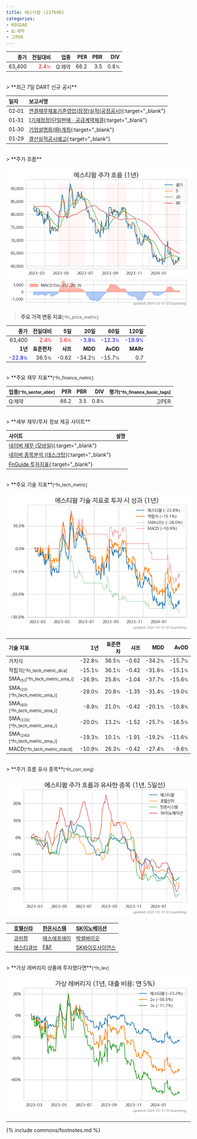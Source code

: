 ```yaml
---
title: 에스티팜 (237690)
categories:
- KOSDAQ
- Q:제약
- 고PER
---
```

| **종가** | **전일대비** | **업종** | **PER** | **PBR** | **DIV** |
| -------: | -----------: | -------: | ------: | ------: | ------: |
| 63,400 | <span style="color: red">2.4<small>%</small></span> | Q:제약 | 66.2 | 3.5 | 0.8<small>%</small> |

<!-- more -->

<br>
> **최근 7일 DART 신규 공시**<a id="dart"></a>


| **일자** | **보고서명** |
| :--------- | :----------- |
| 02&#x2011;01 | [연결재무제표기준영업(잠정)실적(공정공시)](https://dart.fss.or.kr/dsaf001/main.do?rcpNo=20240201900172){:target="_blank"} |
| 01&#x2011;31 | [[기재정정]단일판매ㆍ공급계약체결](https://dart.fss.or.kr/dsaf001/main.do?rcpNo=20240131900649){:target="_blank"} |
| 01&#x2011;30 | [기업설명회(IR)개최](https://dart.fss.or.kr/dsaf001/main.do?rcpNo=20240130900153){:target="_blank"} |
| 01&#x2011;29 | [결산실적공시예고](https://dart.fss.or.kr/dsaf001/main.do?rcpNo=20240129900881){:target="_blank"} |

<br>
> **주가 흐름**<a id="price"></a>

![237690](/stock/images/237690.png)

> **주요 가격 변동 지표**<small>[^fn_price_metric]</small>

| **종가** | **전일대비** | **5일** | **20일** | **60일** | **120일** |
| -------: | -----------: | ------: | -------: | -------: | --------: |
| 63,400 | <span style="color: red">2.4<small>%</small></span> | <span style="color: red">3.6<small>%</small></span> | <span style="color: blue">-3.8<small>%</small></span> | <span style="color: blue">-12.3<small>%</small></span> | <span style="color: blue">-19.9<small>%</small></span> |
| **1년** | **표준편차** | **샤프** | **MDD** | **AvDD** | **MARr** |
| <span style="color: blue">-22.8<small>%</small></span> | 36.5<small>%</small> | -0.62 | -34.2<small>%</small> | -15.7<small>%</small> | 0.7 |

<br>
> **주요 재무 지표**<small>[^fn_finance_metric]</small>

| **업종**<small>[^fn_sector_abbr]</small> | **PER** | **PBR** | **DIV** | **평가**<small>[^fn_finance_basic_tags]</small> |
| :--------------------------------------- | ------: | ------: | ------: | ----------------------------------------------: |
| Q:제약 | 66.2 | 3.5 | 0.8<small>%</small> | 고PER |

<br>
> **세부 재무/투자 정보 제공 사이트**

| 사이트 | 설명 |
| :----- | :--- |
| [네이버 재무 (모바일)](https://m.stock.naver.com/domestic/stock/237690/finance/summary){:target="_blank"} |  |
| [네이버 종목분석 (데스크탑)](https://finance.naver.com/item/coinfo.naver?code=237690){:target="_blank"} |  |
| [FnGuide 투자지표](https://comp.fnguide.com/SVO2/ASP/SVD_Invest.asp?gicode=A237690&MenuYn=Y){:target="_blank"} |  |

<br>
> **주요 기술 지표**<small>[^fn_tech_metric]</small>


![237690](/stock/images/237690_tech.png)

| **기술 지표** | **1년** | **표준편차** | **샤프** | **MDD** | **AvDD** |
| :------------ | ------: | -----------: | -------: | ------: | -------: |
| 거치식 | -22.8<small>%</small> | 36.5<small>%</small> | -0.62 | -34.2<small>%</small> | -15.7<small>%</small> |
| 적립식<small>[^fn_tech_metric_dca]</small> | -15.1<small>%</small> | 36.1<small>%</small> | -0.42 | -31.6<small>%</small> | -15.1<small>%</small> |
| SMA<small><sub>(5)</sub></small><small>[^fn_tech_metric_sma_i]</small> | -26.9<small>%</small> | 25.8<small>%</small> | -1.04 | -37.7<small>%</small> | -15.6<small>%</small> |
| SMA<small><sub>(20)</sub></small><small>[^fn_tech_metric_sma_i]</small> | -28.0<small>%</small> | 20.8<small>%</small> | -1.35 | -31.4<small>%</small> | -19.0<small>%</small> |
| SMA<small><sub>(60)</sub></small><small>[^fn_tech_metric_sma_i]</small> | -8.9<small>%</small> | 21.0<small>%</small> | -0.42 | -20.1<small>%</small> | -10.8<small>%</small> |
| SMA<small><sub>(120)</sub></small><small>[^fn_tech_metric_sma_i]</small> | -20.0<small>%</small> | 13.2<small>%</small> | -1.52 | -25.7<small>%</small> | -16.5<small>%</small> |
| SMA<small><sub>(240)</sub></small><small>[^fn_tech_metric_sma_i]</small> | -19.3<small>%</small> | 10.1<small>%</small> | -1.91 | -19.2<small>%</small> | -11.6<small>%</small> |
| MACD<small>[^fn_tech_metric_macd]</small> | -10.9<small>%</small> | 26.3<small>%</small> | -0.42 | -27.4<small>%</small> | -9.6<small>%</small> |

<br>
> **주가 흐름 유사 종목**<a id="corr"></a><small>[^fn_corr_long]</small>

![237690](/stock/images/237690_corr.png)

|    | [호텔신라](/008770/) | [한온시스템](/018880/) | [SK이노베이션](/096770/) |
| :- | :------------------------------------- | :------------------------------------- | :--------------------------------------|
|    | [코미팜](/041960/) | [에스에프에이](/056190/) | [박셀바이오](/323990/) |
|    | [에스티큐브](/052020/) | [F&F](/383220/) | [SK바이오사이언스](/302440/) |

<br>
> **가상 레버리지 상품에 투자했다면**<a id="2x"></a><small>[^fn_lev]</small>

![237690](/stock/images/237690_2x.png)

---
{% include commons/footnotes.md %}